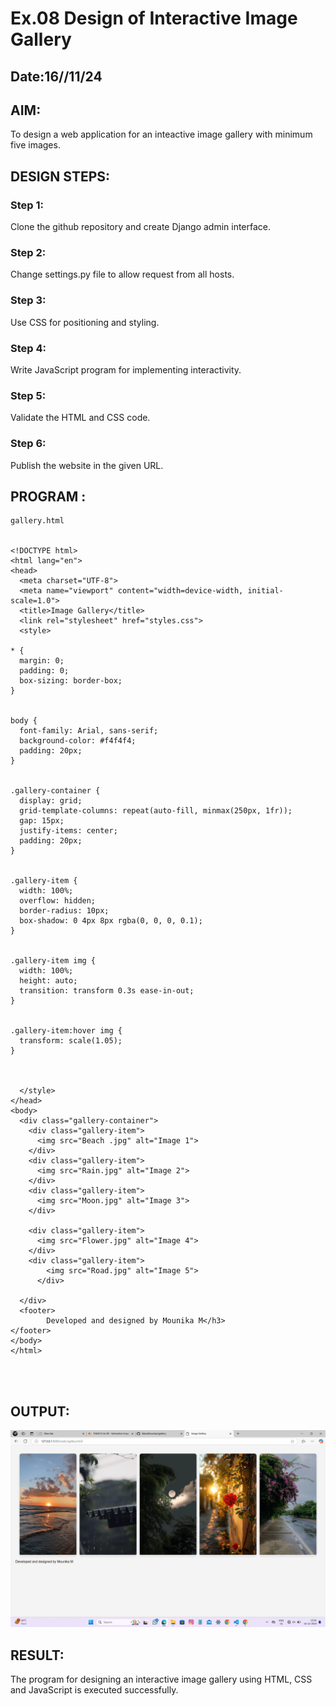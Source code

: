 # Ex.08 Design of Interactive Image Gallery
## Date:16//11/24

## AIM:
To design a web application for an inteactive image gallery with minimum five images.

## DESIGN STEPS:

### Step 1:
Clone the github repository and create Django admin interface.

### Step 2:
Change settings.py file to allow request from all hosts.

### Step 3:
Use CSS for positioning and styling.

### Step 4:
Write JavaScript program for implementing interactivity.

### Step 5:
Validate the HTML and CSS code.

### Step 6:
Publish the website in the given URL.

## PROGRAM :
```
gallery.html


<!DOCTYPE html>
<html lang="en">
<head>
  <meta charset="UTF-8">
  <meta name="viewport" content="width=device-width, initial-scale=1.0">
  <title>Image Gallery</title>
  <link rel="stylesheet" href="styles.css">
  <style>
   
* {
  margin: 0;
  padding: 0;
  box-sizing: border-box;
}


body {
  font-family: Arial, sans-serif;
  background-color: #f4f4f4;
  padding: 20px;
}


.gallery-container {
  display: grid;
  grid-template-columns: repeat(auto-fill, minmax(250px, 1fr));
  gap: 15px;
  justify-items: center;
  padding: 20px;
}


.gallery-item {
  width: 100%;
  overflow: hidden;
  border-radius: 10px;
  box-shadow: 0 4px 8px rgba(0, 0, 0, 0.1);
}


.gallery-item img {
  width: 100%;
  height: auto;
  transition: transform 0.3s ease-in-out;
}


.gallery-item:hover img {
  transform: scale(1.05);
}



  </style>
</head>
<body>
  <div class="gallery-container">
    <div class="gallery-item">
      <img src="Beach .jpg" alt="Image 1">
    </div>
    <div class="gallery-item">
      <img src="Rain.jpg" alt="Image 2">
    </div>
    <div class="gallery-item">
      <img src="Moon.jpg" alt="Image 3">
    </div>
    
    <div class="gallery-item">
      <img src="Flower.jpg" alt="Image 4">
    </div>
    <div class="gallery-item">
        <img src="Road.jpg" alt="Image 5">
      </div>
      
  </div>
  <footer>
        Developed and designed by Mounika M</h3>
</footer>
</body>
</html>




```

## OUTPUT:
![alt text](<Screenshot (27).png>)
## RESULT:
The program for designing an interactive image gallery using HTML, CSS and JavaScript is executed successfully.

